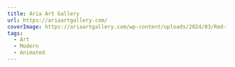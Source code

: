 ```yaml
---
title: Aria Art Gallery
url: https://ariaartgallery.com/
coverImage: https://ariaartgallery.com/wp-content/uploads/2024/03/Red-for-China.jpg
tags:
  - Art
  - Modern
  - Animated
---
```

